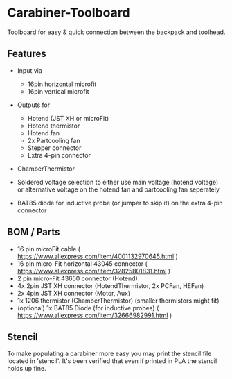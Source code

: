 # Carabiner-Toolboard

Toolboard for easy & quick connection between the backpack and toolhead.

## Features

- Input via
	- 16pin horizontal microfit
	- 16pin vertical microfit

- Outputs for 
	- Hotend (JST XH or microFit)
	- Hotend thermistor 
	- Hotend fan 
	- 2x Partcooling fan
	- Stepper connector
	- Extra 4-pin connector
- ChamberThermistor
- Soldered voltage selection to either use main voltage (hotend voltage) or alternative voltage on the hotend fan and partcooling fan seperately
- BAT85 diode for inductive probe (or jumper to skip it) on the extra 4-pin connector

## BOM / Parts

- 16 pin microFit cable ( https://www.aliexpress.com/item/4001132970645.html ) 
- 16 pin micro-Fit horizontal 43045 connector ( https://www.aliexpress.com/item/32825801831.html )
- 2 pin micro-Fit 43650 connector (Hotend) 
- 4x 2pin JST XH connector (HotendThermistor, 2x PCFan, HEFan)
- 2x 4pin JST XH connector (Motor, Aux)
- 1x 1206 thermistor (ChamberThermistor) (smaller thermistors might fit)
- (optional) 1x BAT85 Diode (for inductive probes) ( https://www.aliexpress.com/item/32666982991.html )

## Stencil

To make populating a carabiner more easy you may print the stencil file located in 'stencil'. 
It's been verified that even if printed in PLA the stencil holds up fine.
